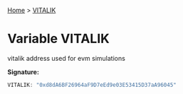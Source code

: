 [Home](../index.md) &gt; [VITALIK](./vitalik.md)

# Variable VITALIK

vitalik address used for evm simulations

<b>Signature:</b>

```typescript
VITALIK: "0xd8dA6BF26964aF9D7eEd9e03E53415D37aA96045"
```

